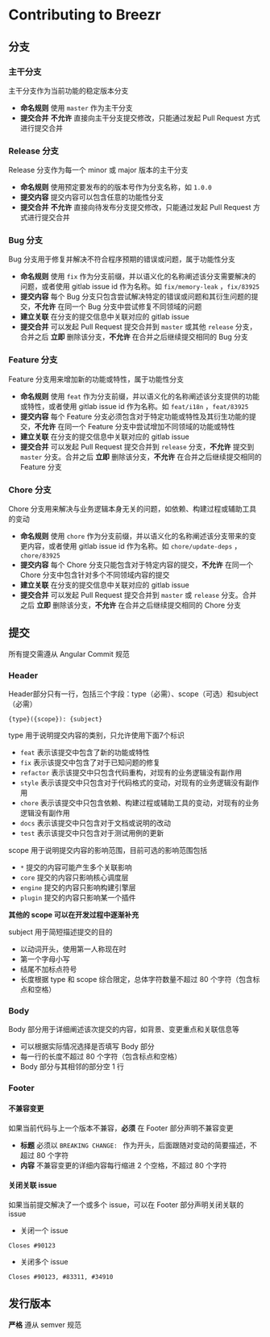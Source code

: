 # Contributing to Breezr

## 分支

### 主干分支

主干分支作为当前功能的稳定版本分支

- **命名规则** 使用 `master` 作为主干分支
- **提交合并** **不允许** 直接向主干分支提交修改，只能通过发起 Pull Request 方式进行提交合并

### Release 分支

Release 分支作为每一个 minor 或 major 版本的主干分支

- **命名规则** 使用预定要发布的的版本号作为分支名称，如 `1.0.0`
- **提交内容** 提交内容可以包含任意的功能性分支
- **提交合并** **不允许** 直接向待发布分支提交修改，只能通过发起 Pull Request 方式进行提交合并

### Bug 分支

Bug 分支用于修复并解决不符合程序预期的错误或问题，属于功能性分支

- **命名规则** 使用 `fix` 作为分支前缀，并以语义化的名称阐述该分支需要解决的问题，或者使用 gitlab issue id 作为名称。如 `fix/memory-leak` ，`fix/83925`
- **提交内容** 每个 Bug 分支只包含尝试解决特定的错误或问题和其衍生问题的提交，**不允许** 在同一个 Bug 分支中尝试修复不同领域的问题
- **建立关联** 在分支的提交信息中关联对应的 gitlab issue
- **提交合并** 可以发起 Pull Request 提交合并到 `master` 或其他 `release` 分支，合并之后 **立即** 删除该分支，**不允许** 在合并之后继续提交相同的 Bug 分支

### Feature 分支

Feature 分支用来增加新的功能或特性，属于功能性分支

- **命名规则** 使用 `feat` 作为分支前缀，并以语义化的名称阐述该分支提供的功能或特性，或者使用 gitlab issue id 作为名称。如 `feat/i18n` ，`feat/83925`
- **提交内容** 每个 Feature 分支必须包含对于特定功能或特性及其衍生功能的提交，**不允许** 在同一个 Feature 分支中尝试增加不同领域的功能或特性
- **建立关联** 在分支的提交信息中关联对应的 gitlab issue
- **提交合并** 可以发起 Pull Request 提交合并到 `release` 分支，**不允许** 提交到 `master` 分支。合并之后 **立即** 删除该分支，**不允许** 在合并之后继续提交相同的 Feature 分支

### Chore 分支

Chore 分支用来解决与业务逻辑本身无关的问题，如依赖、构建过程或辅助工具的变动

- **命名规则** 使用 `chore` 作为分支前缀，并以语义化的名称阐述该分支带来的变更内容，或者使用 gitlab issue id 作为名称。如 `chore/update-deps` ，`chore/83925`
- **提交内容** 每个 Chore 分支只能包含对于特定内容的提交，**不允许** 在同一个 Chore 分支中包含针对多个不同领域内容的提交
- **建立关联** 在分支的提交信息中关联对应的 gitlab issue
- **提交合并** 可以发起 Pull Request 提交合并到 `master` 或 `release` 分支。合并之后 **立即** 删除该分支，**不允许** 在合并之后继续提交相同的 Chore 分支

## 提交

所有提交需遵从 Angular Commit 规范

### Header

Header部分只有一行，包括三个字段：type（必需）、scope（可选）和subject（必需）

```
{type}({scope}): {subject}
```

type 用于说明提交内容的类别，只允许使用下面7个标识

- `feat` 表示该提交中包含了新的功能或特性
- `fix` 表示该提交中包含了对于已知问题的修复
- `refactor` 表示该提交中只包含代码重构，对现有的业务逻辑没有副作用
- `style` 表示该提交中只包含对于代码格式的变动，对现有的业务逻辑没有副作用
- `chore` 表示该提交中只包含依赖、构建过程或辅助工具的变动，对现有的业务逻辑没有副作用
- `docs` 表示该提交中只包含对于文档或说明的改动
- `test` 表示该提交中只包含对于测试用例的更新

scope 用于说明提交内容的影响范围，目前可选的影响范围包括

- `*` 提交的内容可能产生多个关联影响
- `core` 提交的内容只影响核心调度层
- `engine` 提交的内容只影响构建引擎层
- `plugin` 提交的内容只影响某一个插件

__其他的 scope 可以在开发过程中逐渐补充__

subject 用于简短描述提交的目的

- 以动词开头，使用第一人称现在时
- 第一个字母小写
- 结尾不加标点符号
- 长度根据 type 和 scope 综合限定，总体字符数量不超过 80 个字符（包含标点和空格）

### Body

Body 部分用于详细阐述该次提交的内容，如背景、变更重点和关联信息等

- 可以根据实际情况选择是否填写 Body 部分
- 每一行的长度不超过 80 个字符（包含标点和空格）
- Body 部分与其相邻的部分空 1 行

### Footer

#### 不兼容变更

如果当前代码与上一个版本不兼容，**必须** 在 Footer 部分声明不兼容变更

- **标题** 必须以 `BREAKING CHANGE: ` 作为开头，后面跟随对变动的简要描述，不超过 80 个字符
- **内容** 不兼容变更的详细内容每行缩进 2 个空格，不超过 80 个字符

#### 关闭关联 issue

如果当前提交解决了一个或多个 issue，可以在 Footer 部分声明关闭关联的 issue

- 关闭一个 issue

```
Closes #90123
```

- 关闭多个 issue

```
Closes #90123, #83311, #34910
```

## 发行版本

**严格** 遵从 semver 规范
